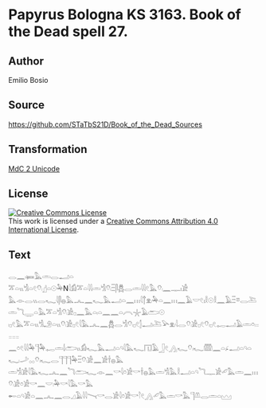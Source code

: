 # Papyrus Bologna KS 3163. Book of the Dead spell 27.

## Author 

Emilio Bosio

## Source 

https://github.com/STaTbS21D/Book_of_the_Dead_Sources

## Transformation 

[MdC 2 Unicode](https://statbs21d.github.io/mdc2unicode.html)

## License 

<a rel="license" href="http://creativecommons.org/licenses/by/4.0/"><img alt="Creative Commons License" style="border-width:0" src="https://i.creativecommons.org/l/by/4.0/88x31.png" /></a><br />This work is licensed under a <a rel="license" href="http://creativecommons.org/licenses/by/4.0/">Creative Commons Attribution 4.0 International License</a>.

## Text 

<hiero><rubrum>𓂋𓈖𓏺𓍃𓅓𓏛𓂋𓂝𓏏</rubrum><br>
<rubrum>𓎁𓏏𓏭𓀜𓏏𓏲𓄣𓏺</rubrum>𓊨𓏏𓇳𓅆N𓇋𓀁𓎁𓏏𓇋𓇋𓏛𓀜𓄣𓏺𓏫𓋴𓆣𓂋𓏛𓇋𓇋𓏲𓅓𓄣𓏺𓈖𓊃𓏤𓀀<br>
𓅓𓁹𓂋𓏭𓂋𓆑𓇋𓋴𓐍𓅓𓂜𓈖𓆑𓅓𓂝𓏏𓈖𓏥𓇋𓐩𓁷𓏺𓅆𓏏𓈖𓏥𓈖𓄿𓎟𓏲𓏤𓎛𓇳𓎛𓈖𓄿𓏫𓎼𓂋𓍅𓏛𓆓𓇾𓏏𓅓𓎁𓏏𓀜𓄣𓏺𓀀𓊪𓈖𓅓𓏏𓏺𓏏𓈖𓈖𓏏𓇹𓇼𓄿𓂧𓇳<br>
𓏺𓊪𓏲𓅓𓎁𓏏𓏭𓀜𓄂𓏏𓏭𓄣𓏺𓀀𓊪𓏲𓇋𓅓𓂜𓈖𓆣𓂋𓀜𓄣𓏺𓊪𓏲𓂭𓂝𓏺𓍅𓅪𓁷𓏺𓇋𓂋𓄣𓏺𓀀𓊪𓏲𓄣𓏺𓊪𓏲𓉻𓂝𓄿𓏛𓏌𓏺𓐅𓐅𓐅𓐅<br>
𓈖𓏌𓏲𓇋𓇋𓅆𓊹𓅆𓉻𓏛𓌃𓂧𓏭𓀁𓆑𓅓𓂝𓏏𓄹𓇋𓅓𓆑𓉔𓄿𓃀𓏲𓂻𓆑𓄣𓏺𓆑𓏅𓈖𓏏𓂊𓂝𓏏𓄹𓏏𓆑𓏺𓌴𓂂𓂂𓄣𓏺𓆑𓂋𓊹𓊹𓊹𓅆𓏫𓄣𓏺𓀀𓈖𓀀𓌂𓐍𓅓<br>
𓏛𓀜𓀀𓇋𓅓𓆑𓂜𓈖𓆓𓂧𓆑𓁹𓈖𓎡𓇋𓏌𓀀𓎡𓌂𓐍𓅓𓏛𓀜𓅓𓎛𓂝𓏏𓄹𓆓𓊃𓀀𓄔𓅓𓏛𓈖𓏥𓄣𓏺𓀀𓏌𓀀𓎡𓈖𓎟𓏺𓅆𓎡𓇋𓅓𓎡𓅓<br>
𓄡𓏏𓄹𓀀𓏏𓈖𓂜𓈖𓂋𓈎𓄿𓇋𓇋𓏱𓎡𓂋𓀀𓇋𓏌𓀀𓎡𓎘𓏲𓂻𓄔𓅓𓏛𓎡𓅓𓊹𓌨𓂋𓏛𓏏𓈉<br></hiero>